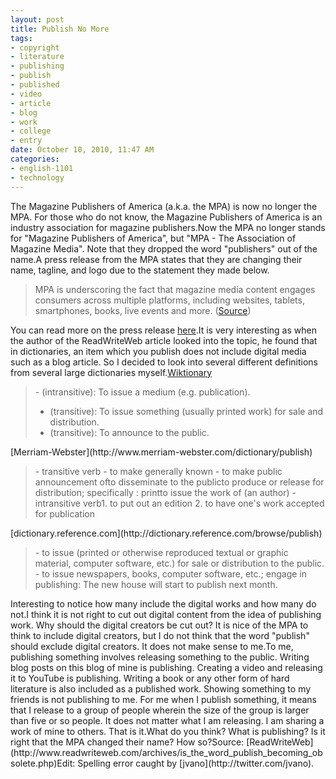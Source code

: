 ```yaml
--- 
layout: post
title: Publish No More
tags: 
- copyright
- literature
- publishing
- publish
- published
- video
- article
- blog
- work
- college
- entry
date: October 10, 2010, 11:47 AM
categories: 
- english-1101
- technology
---
```

The Magazine Publishers of America (a.k.a. the MPA) is now no longer the MPA. For those who do not know, the Magazine Publishers of America is an industry association for magazine publishers.Now the MPA no longer stands for "Magazine Publishers of America", but "MPA - The Association of Magazine Media". Note that they dropped the word "publishers" out of the name.A press release from the MPA states that they are changing their name, tagline, and logo due to the statement they made below.<blockquote>MPA is underscoring the fact that magazine media content engages consumers across multiple platforms, including websites, tablets, smartphones, books, live events and more. ([Source](http://www.magazine.org/association/press/mpa_press_releases/new-mpa-name.aspx))</blockquote>You can read more on the press release [here](http://www.magazine.org/association/press/mpa_press_releases/new-mpa-name.aspx).It is very interesting as when the author of the ReadWriteWeb article looked into the topic, he found that in dictionaries, an item which you publish does not include digital media such as a blog article. So I decided to look into several different definitions from several large dictionaries myself.[Wiktionary](http://en.wiktionary.org/wiki/publish)<blockquote>- (intransitive): To issue a medium (e.g. publication).
- (transitive): To issue something (usually printed work) for sale and distribution.
- (transitive): To announce to the public.
</blockquote>[Merriam-Webster](http://www.merriam-webster.com/dictionary/publish)<blockquote>- transitive verb
 - to make generally known
 - to make public announcement ofto disseminate to the publicto produce or release for distribution; specifically : printto issue the work of (an author)
- intransitive verb1. to put out an edition
2. to have one's work accepted for publication

</blockquote>[dictionary.reference.com](http://dictionary.reference.com/browse/publish)<blockquote>- to issue (printed or otherwise reproduced textual or graphic material, computer software, etc.) for sale or distribution to the public.
- to issue newspapers, books, computer software, etc.; engage in publishing: The new house will start to publish next month.
</blockquote>Interesting to notice how many include the digital works and how many do not.I think it is not right to cut out digital content from the idea of publishing work. Why should the digital creators be cut out? It is nice of the MPA to think to include digital creators, but I do not think that the word "publish" should exclude digital creators. It does not make sense to me.To me, publishing something involves releasing something to the public. Writing blog posts on this blog of mine is publishing. Creating a video and releasing it to YouTube is publishing. Writing a book or any other form of hard literature is also included as a published work. Showing something to my friends is not publishing to me. For me when I publish something, it means that I release to a group of people wherein the size of the group is larger than five or so people. It does not matter what I am releasing. I am sharing a work of mine to others. That is it.What do you think? What is publishing? Is it right that the MPA changed their name? How so?Source: [ReadWriteWeb](http://www.readwriteweb.com/archives/is_the_word_publish_becoming_obsolete.php)Edit: Spelling error caught by [jvano](http://twitter.com/jvano).
